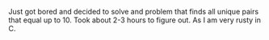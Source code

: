 Just got bored and decided to solve and problem that finds all unique pairs that equal up to 10. Took about 2-3 hours to figure out. As I am very rusty in C.
